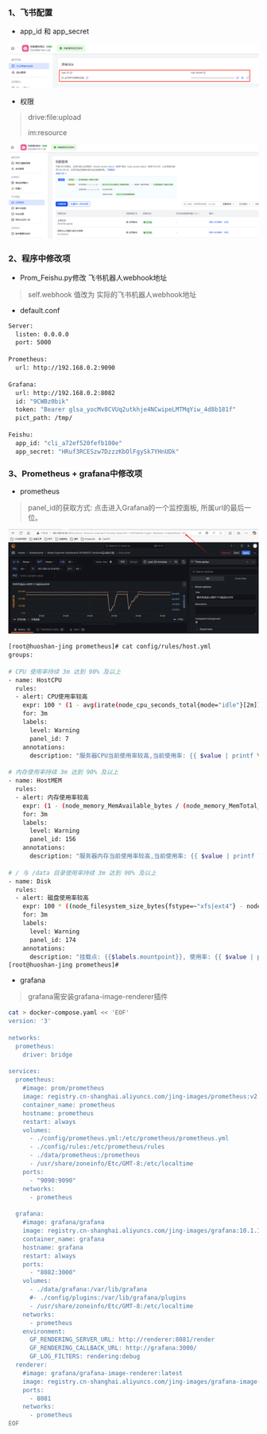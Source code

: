 ### 1、飞书配置
- app_id 和 app_secret

![secret](staticfiles/fieshu_secret.png)

- 权限

> drive:file:upload
>
> im:resource

![权限](staticfiles/fieshu_quanxian.png)

### 2、程序中修改项

- Prom_Feishu.py修改 飞书机器人webhook地址

> self.webhook 值改为 实际的飞书机器人webhook地址

- default.conf

```bash
Server:
  listen: 0.0.0.0
  port: 5000

Prometheus:
  url: http://192.168.0.2:9090

Grafana:
  url: http://192.168.0.2:8082
  id: "9CWBz0bik"
  token: "Bearer glsa_yocMv8CVUq2utkhje4NCwipeLMTMqYiw_4d8b181f"
  pict_path: /tmp/

Feishu:
  app_id: "cli_a72ef520fefb100e"
  app_secret: "HRuf3RCESzw7DzzzKbOlFgySk7YHnUDk"
```

### 3、Prometheus + grafana中修改项

- prometheus

> panel_id的获取方式: 点击进入Grafana的一个监控面板, 所属url的最后一位。

![panel_id的获取方式](staticfiles/panel_id的获取方式.png)

```bash
[root@huoshan-jing prometheus]# cat config/rules/host.yml 
groups:
     
# CPU 使用率持续 3m 达到 90% 及以上
- name: HostCPU
  rules:
  - alert: CPU使用率较高
    expr: 100 * (1 - avg(irate(node_cpu_seconds_total{mode="idle"}[2m])) by (instance)) > 0
    for: 3m
    labels:
      level: Warning
      panel_id: 7
    annotations:
      description: "服务器CPU当前使用率较高,当前使用率: {{ $value | printf \"%.2f\" }}%"

# 内存使用率持续 3m 达到 90% 及以上
- name: HostMEM
  rules:
  - alert: 内存使用率较高
    expr: (1 - (node_memory_MemAvailable_bytes / (node_memory_MemTotal_bytes)))* 100 > 1
    for: 3m
    labels:
      level: Warning
      panel_id: 156
    annotations:
      description: "服务器内存当前使用率较高,当前使用率: {{ $value | printf \"%.2f\" }}%"

# / 与 /data 目录使用率持续 3m 达到 90% 及以上
- name: Disk
  rules:
  - alert: 磁盘使用率较高
    expr: 100 * ((node_filesystem_size_bytes{fstype=~"xfs|ext4"} - node_filesystem_avail_bytes) / node_filesystem_size_bytes {mountpoint=~"/|/data"}) > 1
    for: 3m
    labels:
      level: Warning
      panel_id: 174
    annotations:
      description: "挂载点: {{$labels.mountpoint}}, 使用率: {{ $value | printf \"%.2f\" }}%"
[root@huoshan-jing prometheus]#
```



- grafana

> grafana需安装grafana-image-renderer插件

```bash
cat > docker-compose.yaml << 'EOF'
version: '3'
 
networks:
  prometheus:
    driver: bridge
 
services:
  prometheus:
    #image: prom/prometheus
    image: registry.cn-shanghai.aliyuncs.com/jing-images/prometheus:v2.32.1
    container_name: prometheus
    hostname: prometheus
    restart: always
    volumes:
      - ./config/prometheus.yml:/etc/prometheus/prometheus.yml
      - ./config/rules:/etc/prometheus/rules
      - ./data/prometheus:/prometheus
      - /usr/share/zoneinfo/Etc/GMT-8:/etc/localtime
    ports:
      - "9090:9090"
    networks:
      - prometheus
 
  grafana:
    #image: grafana/grafana
    image: registry.cn-shanghai.aliyuncs.com/jing-images/grafana:10.1.1
    container_name: grafana
    hostname: grafana
    restart: always
    ports:
      - "8082:3000"
    volumes:
      - ./data/grafana:/var/lib/grafana
      #- ./config/plugins:/var/lib/grafana/plugins
      - /usr/share/zoneinfo/Etc/GMT-8:/etc/localtime
    networks:
      - prometheus
    environment:
      GF_RENDERING_SERVER_URL: http://renderer:8081/render
      GF_RENDERING_CALLBACK_URL: http://grafana:3000/
      GF_LOG_FILTERS: rendering:debug
  renderer:
    #image: grafana/grafana-image-renderer:latest
    image: registry.cn-shanghai.aliyuncs.com/jing-images/grafana-image-renderer
    ports:
      - 8081
    networks:
      - prometheus
EOF

```





